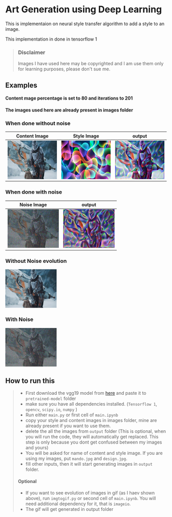 # Art Generation using Deep Learning
This is implementaion on neural style transfer algorithm to add a style to an image.

This implementation in done in tensorflow 1

>### Disclaimer
>Images I have used here may be copyrighted and I am use them only for learning purposes, please don't sue me.


## Examples
#### Content mage percentage is set to 80 and iterations to 201
#### The images used here are already present in images folder

### When done without noise

Content Image | Style Image | output
:------------:|:-----------:|:------:
<img src="readmeimg/mando.jpg" height=120 width=160/>| <img src="readmeimg/design.jpg" height=120 width=160/> |<img src="readmeimg/generated_image1.jpg" height=120 width=160/>

### When done with noise
Noise Image | output
:------------:|:------:
<img src="readmeimg/0.jpg" height=120 width=160/> |<img src="readmeimg/generated_image2.jpg" height=120 width=160/>

### Without Noise evolution
<img src="readmeimg/evolution1.gif" height=120 width=160/>

### With Noise
<img src="readmeimg/evolution2.gif" height=120 width=160/>




## How to run this 
>- First download the vgg19 model from [here](https://www.kaggle.com/teksab/imagenetvggverydeep19mat) and paste it to `pretrained-model` folder
> - make sure you have all dependencies installed. (`Tensorflow 1`, `opencv`, `scipy.io`, `numpy` )
> - Run either `main.py` or first cell of `main.ipynb`
> - copy your style and content images in images folder, mine are already present if you want to use them.
>- delete the all the images from `output` folder (This is optional, when you will run the code, they will automatically get replaced. This step is only because you dont get confused between my images and yours)
> - You will be asked for name of content and style image. If you are using my images, put `mando.jpg` and `design.jpg`.
> - fill other inputs, then it will start generating images in `output` folder.
> #### Optional
> - If you want to see evolution of images in gif (as I haev shown above), run `imgtogif.py` or second cell of `main.ipynb`. You will need additional dependency for it, that is `imageio`.
> - The gif will get generated in output folder
